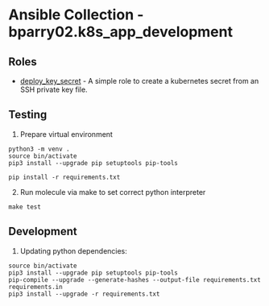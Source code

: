 # Ansible Collection - bparry02.k8s_app_development

## Roles

* [deploy_key_secret](roles/deploy_key_secret/README.md) -
A simple role to create a kubernetes secret from an SSH private key file.

## Testing

1. Prepare virtual environment

```
python3 -m venv .
source bin/activate
pip3 install --upgrade pip setuptools pip-tools

pip install -r requirements.txt
```
2. Run molecule via make to set correct python interpreter

```
make test
```

## Development

1. Updating python dependencies:

```
source bin/activate
pip3 install --upgrade pip setuptools pip-tools
pip-compile --upgrade --generate-hashes --output-file requirements.txt requirements.in
pip3 install --upgrade -r requirements.txt
```
